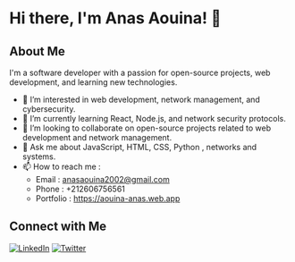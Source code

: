 # Hi there, I'm Anas Aouina! 👋

## About Me
I'm a software developer with a passion for open-source projects, web development, and learning new technologies.

- 👀 I’m interested in web development, network management, and cybersecurity.
- 🌱 I’m currently learning React, Node.js, and network security protocols.
- 👯 I’m looking to collaborate on open-source projects related to web development and network management.
- 💬 Ask me about JavaScript, HTML, CSS, Python , networks and systems.
- 📫 How to reach me :
  - Email : [anasaouina2002@gmail.com](mailto:anasaouina2002@gmail.com)
  - Phone : +212606756561
  - Portfolio :  https://aouina-anas.web.app

## Connect with Me
[![LinkedIn](https://img.shields.io/badge/-LinkedIn-blue?style=flat&logo=Linkedin&logoColor=white)](https://www.linkedin.com/in/anas-aouina-a076151b9/)
[![Twitter](https://img.shields.io/badge/-Twitter-blue?style=flat&logo=Twitter&logoColor=white)](https://x.com/Anas_ao23)
